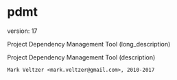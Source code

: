 pdmt
====

version: 17

Project Dependency Management Tool (long_description)

Project Dependency Management Tool (description)

	Mark Veltzer <mark.veltzer@gmail.com>, 2010-2017
